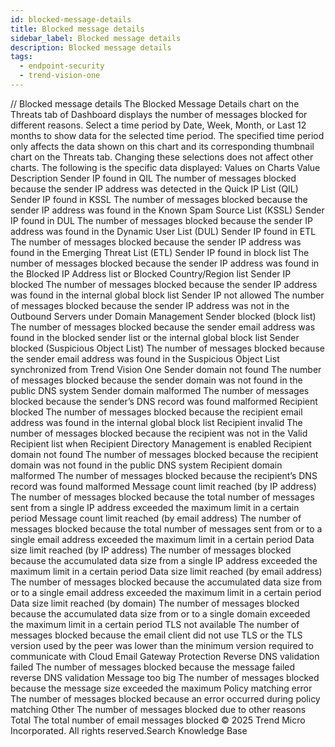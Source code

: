 ```yaml
---
id: blocked-message-details
title: Blocked message details
sidebar_label: Blocked message details
description: Blocked message details
tags:
  - endpoint-security
  - trend-vision-one
---
```


/*<![CDATA[*/ $('#title').html($('meta[name=map-description]').attr('content')); /*]]>*/ Blocked message details The Blocked Message Details chart on the Threats tab of Dashboard displays the number of messages blocked for different reasons. Select a time period by Date, Week, Month, or Last 12 months to show data for the selected time period. The specified time period only affects the data shown on this chart and its corresponding thumbnail chart on the Threats tab. Changing these selections does not affect other charts. The following is the specific data displayed: Values on Charts Value Description Sender IP found in QIL The number of messages blocked because the sender IP address was detected in the Quick IP List (QIL) Sender IP found in KSSL The number of messages blocked because the sender IP address was found in the Known Spam Source List (KSSL) Sender IP found in DUL The number of messages blocked because the sender IP address was found in the Dynamic User List (DUL) Sender IP found in ETL The number of messages blocked because the sender IP address was found in the Emerging Threat List (ETL) Sender IP found in block list The number of messages blocked because the sender IP address was found in the Blocked IP Address list or Blocked Country/Region list Sender IP blocked The number of messages blocked because the sender IP address was found in the internal global block list Sender IP not allowed The number of messages blocked because the sender IP address was not in the Outbound Servers under Domain Management Sender blocked (block list) The number of messages blocked because the sender email address was found in the blocked sender list or the internal global block list Sender blocked (Suspicious Object List) The number of messages blocked because the sender email address was found in the Suspicious Object List synchronized from Trend Vision One Sender domain not found The number of messages blocked because the sender domain was not found in the public DNS system Sender domain malformed The number of messages blocked because the sender’s DNS record was found malformed Recipient blocked The number of messages blocked because the recipient email address was found in the internal global block list Recipient invalid The number of messages blocked because the recipient was not in the Valid Recipient list when Recipient Directory Management is enabled Recipient domain not found The number of messages blocked because the recipient domain was not found in the public DNS system Recipient domain malformed The number of messages blocked because the recipient’s DNS record was found malformed Message count limit reached (by IP address) The number of messages blocked because the total number of messages sent from a single IP address exceeded the maximum limit in a certain period Message count limit reached (by email address) The number of messages blocked because the total number of messages sent from or to a single email address exceeded the maximum limit in a certain period Data size limit reached (by IP address) The number of messages blocked because the accumulated data size from a single IP address exceeded the maximum limit in a certain period Data size limit reached (by email address) The number of messages blocked because the accumulated data size from or to a single email address exceeded the maximum limit in a certain period Data size limit reached (by domain) The number of messages blocked because the accumulated data size from or to a single domain exceeded the maximum limit in a certain period TLS not available The number of messages blocked because the email client did not use TLS or the TLS version used by the peer was lower than the minimum version required to communicate with Cloud Email Gateway Protection Reverse DNS validation failed The number of messages blocked because the message failed reverse DNS validation Message too big The number of messages blocked because the message size exceeded the maximum Policy matching error The number of messages blocked because an error occurred during policy matching Other The number of messages blocked due to other reasons Total The total number of email messages blocked © 2025 Trend Micro Incorporated. All rights reserved.Search Knowledge Base